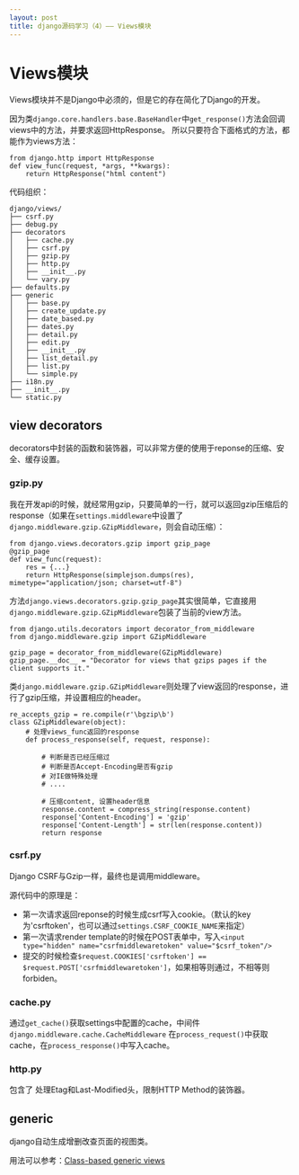 ```yaml
---
layout: post
title: django源码学习（4）—— Views模块
---
```


# Views模块
Views模块并不是Django中必须的，但是它的存在简化了Django的开发。

因为类`django.core.handlers.base.BaseHandler`中`get_response()`方法会回调views中的方法，并要求返回HttpResponse。
所以只要符合下面格式的方法，都能作为views方法：

    from django.http import HttpResponse
    def view_func(request, *args, **kwargs):
        return HttpResponse("html content") 

代码组织：

    django/views/
    ├── csrf.py
    ├── debug.py
    ├── decorators
    │   ├── cache.py
    │   ├── csrf.py
    │   ├── gzip.py
    │   ├── http.py
    │   ├── __init__.py
    │   └── vary.py
    ├── defaults.py
    ├── generic
    │   ├── base.py
    │   ├── create_update.py
    │   ├── date_based.py
    │   ├── dates.py
    │   ├── detail.py
    │   ├── edit.py
    │   ├── __init__.py
    │   ├── list_detail.py
    │   ├── list.py
    │   └── simple.py
    ├── i18n.py
    ├── __init__.py
    └── static.py

## view decorators
decorators中封装的函数和装饰器，可以非常方便的使用于reponse的压缩、安全、缓存设置。

### gzip.py

我在开发api的时候，就经常用gzip，只要简单的一行，就可以返回gzip压缩后的response（如果在`settings.middleware`中设置了`django.middleware.gzip.GZipMiddleware`，则会自动压缩）：

    from django.views.decorators.gzip import gzip_page
    @gzip_page                         
    def view_func(request): 
        res = {...}
        return HttpResponse(simplejson.dumps(res), mimetype="application/json; charset=utf-8")

方法`django.views.decorators.gzip.gzip_page`其实很简单，它直接用`django.middleware.gzip.GZipMiddleware`包装了当前的view方法。

    from django.utils.decorators import decorator_from_middleware
    from django.middleware.gzip import GZipMiddleware
    
    gzip_page = decorator_from_middleware(GZipMiddleware)
    gzip_page.__doc__ = "Decorator for views that gzips pages if the client supports it."

类`django.middleware.gzip.GZipMiddleware`则处理了view返回的response，进行了gzip压缩，并设置相应的header。

    re_accepts_gzip = re.compile(r'\bgzip\b')
    class GZipMiddleware(object):
        # 处理views_func返回的response
        def process_response(self, request, response):
            
            # 判断是否已经压缩过
            # 判断是否Accept-Encoding是否有gzip
            # 对IE做特殊处理
            # ....
    
            # 压缩content, 设置header信息
            response.content = compress_string(response.content)
            response['Content-Encoding'] = 'gzip'
            response['Content-Length'] = str(len(response.content))
            return response

### csrf.py 
Django CSRF与Gzip一样，最终也是调用middleware。

源代码中的原理是：

* 第一次请求返回reponse的时候生成csrf写入cookie。（默认的key为'csrftoken'，也可以通过`settings.CSRF_COOKIE_NAME`来指定）
* 第一次请求render template的时候在POST表单中，写入`<input type="hidden" name="csrfmiddlewaretoken" value="$csrf_token"/>`
* 提交的时候检查`$request.COOKIES['csrftoken'] == $request.POST['csrfmiddlewaretoken']`，如果相等则通过，不相等则forbiden。

### cache.py
通过`get_cache()`获取settings中配置的cache，中间件`django.middleware.cache.CacheMiddleware` 在`process_request()`中获取cache，在`process_response()`中写入cache。

### http.py
包含了 处理Etag和Last-Modified头，限制HTTP Method的装饰器。

## generic
django自动生成增删改查页面的视图类。

用法可以参考：[Class-based generic views](https://docs.djangoproject.com/en/1.3/topics/class-based-views/)
